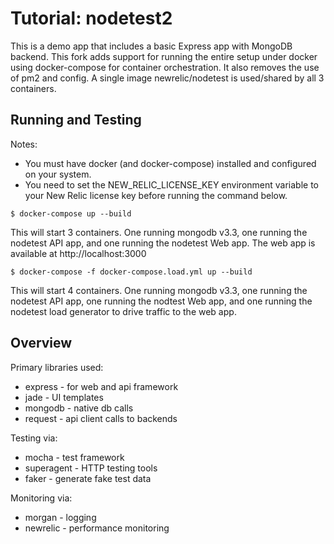 # Tutorial: nodetest2

This is a demo app that includes a basic Express app with MongoDB backend.  This fork adds support for running the entire setup under docker using docker-compose for container orchestration.  It also removes the use of pm2 and config.  A single image newrelic/nodetest is used/shared by all 3 containers.

## Running and Testing

Notes: 
   * You must have docker (and docker-compose) installed and configured on your system.  
   * You need to set the NEW_RELIC_LICENSE_KEY environment variable to your New Relic license key before running the command below.

`$ docker-compose up --build`

This will start 3 containers.  One running mongodb v3.3, one running the nodetest API app, and one running the nodetest Web app.  The web app is available at http://localhost:3000

`$ docker-compose -f docker-compose.load.yml up --build`

This will start 4 containers.   One running mongodb v3.3, one running the nodetest API app, one running the nodtest Web app, and one running the nodetest load generator to drive traffic to the web app.

## Overview

Primary libraries used:
* express - for web and api framework
* jade - UI templates
* mongodb - native db calls
* request - api client calls to backends
 
Testing via:
* mocha - test framework
* superagent - HTTP testing tools
* faker - generate fake test data

Monitoring via:
* morgan - logging
* newrelic - performance monitoring
